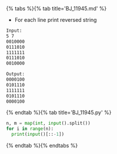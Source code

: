 {% tabs %}{% tab title='BJ_11945.md' %}

* For each line print reversed string

```txt
Input:
5 7
0010000
0111010
1111111
0111010
0010000

Output:
0000100
0101110
1111111
0101110
0000100
```

{% endtab %}{% tab title='BJ_11945.py' %}

```py
n, m = map(int, input().split())
for i in range(n):
  print(input()[::-1])
```

{% endtab %}{% endtabs %}
